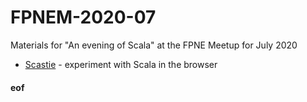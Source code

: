 # FPNEM-2020-07

Materials for "An evening of Scala" at the FPNE Meetup for July 2020

* [Scastie](https://scastie.scala-lang.org/) - experiment with Scala in the browser




#### eof
